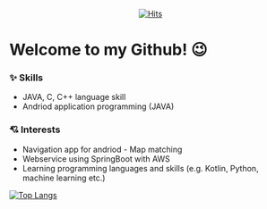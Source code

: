 <div align=center>
	
[![Hits](https://hits.seeyoufarm.com/api/count/incr/badge.svg?url=https%3A%2F%2Fgithub.com%2Fzzsza)](https://hits.seeyoufarm.com) 
	
</div>

# Welcome to my Github! 😉
### ✨ Skills
* JAVA, C, C++ language skill
* Andriod application programming (JAVA)
### 💘 Interests
* Navigation app for andriod - Map matching
* Webservice using SpringBoot with AWS
* Learning programming languages and skills (e.g. Kotlin, Python, machine learning etc.)

[![Top Langs](https://github-readme-stats.vercel.app/api/top-langs/?username=YunHye-Choi)](https://github.com/anuraghazra/github-readme-stats)
